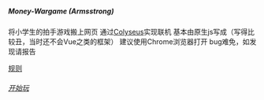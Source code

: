 ##### Money-Wargame (Armsstrong)
将小学生的拍手游戏搬上网页
通过[Colyseus](https://colyseus.io/)实现联机
基本由原生js写成（写得比较丑，当时还不会Vue之类的框架）
建议使用Chrome浏览器打开
bug难免，如发现请报告

[规则](http://armsstrong.herokuapp.com/rules.html)

###### [开始玩](http://armsstrong.herokuapp.com/)
